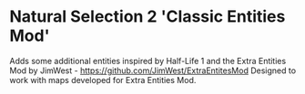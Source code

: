 # Natural Selection 2 'Classic Entities Mod'
Adds some additional entities inspired by Half-Life 1 and the Extra Entities Mod by JimWest - https://github.com/JimWest/ExtraEntitesMod
Designed to work with maps developed for Extra Entities Mod.